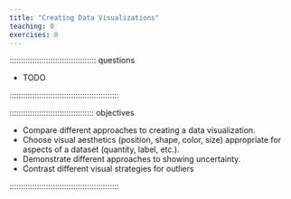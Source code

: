 ```yaml
---
title: "Creating Data Visualizations"
teaching: 0
exercises: 0
---
```


:::::::::::::::::::::::::::::::::::::: questions 

- TODO

::::::::::::::::::::::::::::::::::::::::::::::::

::::::::::::::::::::::::::::::::::::: objectives

- Compare different approaches to creating a data visualization.
- Choose visual aesthetics (position, shape, color, size) appropriate for aspects of a dataset (quantity, label, etc.).
- Demonstrate different approaches to showing uncertainty.
- Contrast different visual strategies for outliers

::::::::::::::::::::::::::::::::::::::::::::::::
